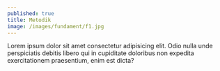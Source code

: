 ```yaml
---
published: true
title: Metodik
image: /images/fundament/f1.jpg
---
```


Lorem ipsum dolor sit amet consectetur adipisicing elit. Odio nulla unde perspiciatis debitis libero qui in cupiditate doloribus non expedita exercitationem praesentium, enim est dicta?